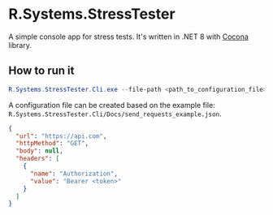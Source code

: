 # R.Systems.StressTester

A simple console app for stress tests. It's written in .NET 8 with [Cocona](https://github.com/mayuki/Cocona) library.

## How to run it

```powershell
R.Systems.StressTester.Cli.exe --file-path <path_to_configuration_file>
```

A configuration file can be created based on the example file: `R.Systems.StressTester.Cli/Docs/send_requests_example.json`.

```json
{
  "url": "https://api.com",
  "httpMethod": "GET",
  "body": null,
  "headers": [
    {
      "name": "Authorization",
      "value": "Bearer <token>"
    }
  ]
}
```
